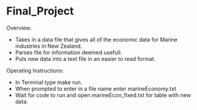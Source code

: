 # Final_Project 

Overview:
- Takes in a data file that gives all of the economic data for Marine industries in New Zealand.
- Parses file for information deemed usefull.
- Puts new data into a text file in an easier to read format.

Operating Instructions:
- In Terminal type make run.
- When prompted to enter in a file name enter marineEconomy.txt
- Wait for code to run and open marineEcon_fixed.txt for table with new data.
